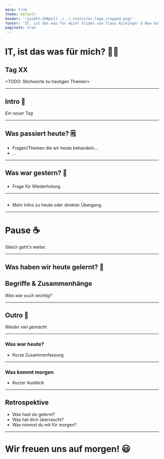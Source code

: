 ```yaml
---
marp: true
theme: default
header: '![width:200px](../../_static/ec_logo_cropped.png)'
footer: 'IT, ist das was für mich? Slides von Claus Aichinger & Rea Sutter (it-orientation@everyonecodes.io)'
paginate: true
---
```


# IT, ist das was für mich? 👩‍💻

## Tag XX

<TODO: Stichworte zu heutigen Themen>

---

## Intro 🌅

*Ein neuer Tag*

---

## Was passiert heute? 🗒️

* Fragen/Themen die wir heute behandeln...
* ...

---

## Was war gestern? 🤔

### <Gestriges Thema>

* Frage für Wiederholung

---

## <Heutiges Thema>

* Mehr Infos zu heute oder direkter Übergang.

---

# Pause ☕

Gleich geht's weiter.

---

## Was haben wir heute gelernt? 📝

## Begriffe & Zusammenhänge

*Was war euch wichtig?*

---

## Outro 🌆

*Wieder viel gemacht*

---

### Was war heute?

* Kurze Zusammenfassung

---

### Was kommt morgen

* Kurzer Ausblick

---

## Retrospektive

* Was hast du gelernt?
* Was hat dich überrascht?
* Was nimmst du mit für morgen?

---

# Wir freuen uns auf morgen! 😃
